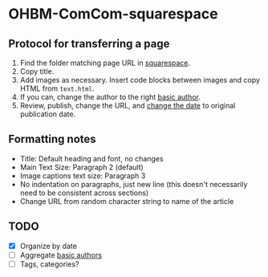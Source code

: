 # OHBM-ComCom-squarespace

## Protocol for transferring a page

1. Find the folder matching page URL in [squarespace](squarespace).
2. Copy title.
3. Add images as necessary. Insert code blocks between images and copy HTML from `text.html`.
4. If you can, change the author to the right [basic author](https://support.squarespace.com/hc/en-us/articles/205810518).
5. Review, publish, change the URL, and
   [change the date](https://support.squarespace.com/hc/en-us/articles/206543597-Changing-blog-post-publication-dates)
   to original publication date.

## Formatting notes

* Title: Default heading and font, no changes
* Main Text Size: Paragraph 2 (default)
* Image captions text size: Paragraph 3
* No indentation on paragraphs, just new line (this doesn't necessarily need to be consistent across sections)
* Change URL from random character string to name of the article

## TODO

- [x] Organize by date
- [ ] Aggregate [basic authors](https://support.squarespace.com/hc/en-us/articles/205810518)
- [ ] Tags, categories?
